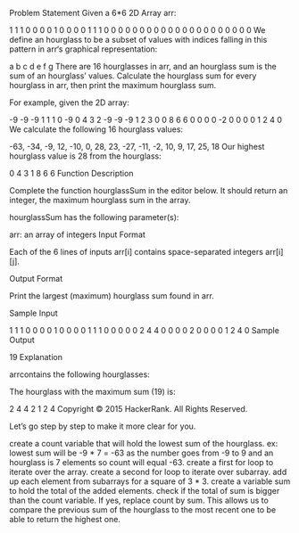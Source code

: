 Problem Statement
Given a 6*6 2D Array arr:

1 1 1 0 0 0
0 1 0 0 0 0
1 1 1 0 0 0
0 0 0 0 0 0
0 0 0 0 0 0
0 0 0 0 0 0
We define an hourglass to be a subset of values with indices falling in this pattern in arr‘s graphical representation:

a b c
  d
e f g
There are 16 hourglasses in arr, and an hourglass sum is the sum of an hourglass’ values. Calculate the hourglass sum for every hourglass in arr, then print the maximum hourglass sum.

For example, given the 2D array:

-9 -9 -9  1 1 1 
 0 -9  0  4 3 2
-9 -9 -9  1 2 3
 0  0  8  6 6 0
 0  0  0 -2 0 0
 0  0  1  2 4 0
We calculate the following 16 hourglass values:

-63, -34, -9, 12, 
-10, 0, 28, 23, 
-27, -11, -2, 10, 
9, 17, 25, 18
Our highest hourglass value is 28 from the hourglass:

0 4 3
  1
8 6 6
Function Description

Complete the function hourglassSum in the editor below. It should return an integer, the maximum hourglass sum in the array.

hourglassSum has the following parameter(s):

arr: an array of integers
Input Format

Each of the 6 lines of inputs arr[i] contains space-separated integers arr[i][j].

Output Format

Print the largest (maximum) hourglass sum found in arr.

Sample Input

1 1 1 0 0 0
0 1 0 0 0 0
1 1 1 0 0 0
0 0 2 4 4 0
0 0 0 2 0 0
0 0 1 2 4 0
Sample Output

19
Explanation

arrcontains the following hourglasses:


The hourglass with the maximum sum (19) is:

2 4 4
  2
1 2 4
Copyright © 2015 HackerRank.
All Rights Reserved.

Let’s go step by step to make it more clear for you.

create a count variable that will hold the lowest sum of the hourglass.
ex: lowest sum will be -9 * 7 = -63 as the number goes from -9 to 9 and an hourglass is 7 elements so count will equal -63.
create a first for loop to iterate over the array.
create a second for loop to iterate over subarray.
add up each element from subarrays for a square of 3 * 3.
create a variable sum to hold the total of the added elements.
check if the total of sum is bigger than the count variable. If yes, replace count by sum. This allows us to compare the previous sum of the hourglass to the most recent one to be able to return the highest one.